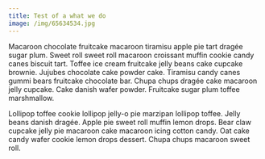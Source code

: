 ```yaml
---
title: Test of a what we do
image: /img/65634534.jpg
---
```

Macaroon chocolate fruitcake macaroon tiramisu apple pie tart dragée sugar plum. Sweet roll sweet roll macaroon croissant muffin cookie candy canes biscuit tart. Toffee ice cream fruitcake jelly beans cake cupcake brownie. Jujubes chocolate cake powder cake. Tiramisu candy canes gummi bears fruitcake chocolate bar. Chupa chups dragée cake macaroon jelly cupcake. Cake danish wafer powder. Fruitcake sugar plum toffee marshmallow.

Lollipop toffee cookie lollipop jelly-o pie marzipan lollipop toffee. Jelly beans danish dragée. Apple pie sweet roll muffin lemon drops. Bear claw cupcake jelly pie macaroon cake macaroon icing cotton candy. Oat cake candy wafer cookie lemon drops dessert. Chupa chups macaroon sweet roll.
